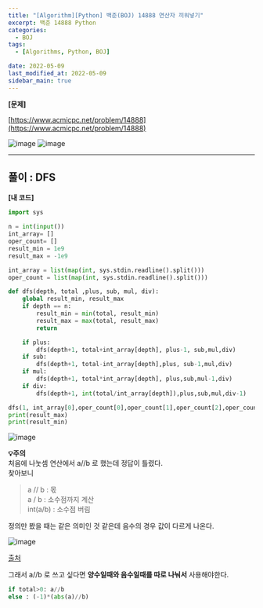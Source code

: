 ```yaml
---
title: "[Algorithm][Python] 백준(BOJ) 14888 연산자 끼워넣기"
excerpt: 백준 14888 Python
categories:
  - BOJ
tags:
  - [Algorithms, Python, BOJ]

date: 2022-05-09
last_modified_at: 2022-05-09
sidebar_main: true
---
```


**[문제]**

[https://www.acmicpc.net/problem/14888](https://www.acmicpc.net/problem/14888)

![image](https://user-images.githubusercontent.com/31675698/167340666-c91a7307-b1f7-4f30-a859-70f7010c85ac.png)
![image](https://user-images.githubusercontent.com/31675698/167340693-30dd2981-458c-4bd0-869d-ceb319f2add7.png)

<hr>

## 풀이 : DFS

**[내 코드]**

```python
import sys

n = int(input())
int_array= []
oper_count= []
result_min = 1e9
result_max = -1e9

int_array = list(map(int, sys.stdin.readline().split()))
oper_count = list(map(int, sys.stdin.readline().split()))

def dfs(depth, total ,plus, sub, mul, div):
    global result_min, result_max
    if depth == n:
        result_min = min(total, result_min)
        result_max = max(total, result_max)
        return

    if plus:
        dfs(depth+1, total+int_array[depth], plus-1, sub,mul,div)
    if sub:
        dfs(depth+1, total-int_array[depth],plus, sub-1,mul,div)
    if mul:
        dfs(depth+1, total*int_array[depth], plus,sub,mul-1,div)
    if div:
        dfs(depth+1, int(total/int_array[depth]),plus,sub,mul,div-1)

dfs(1, int_array[0],oper_count[0],oper_count[1],oper_count[2],oper_count[3])
print(result_max)
print(result_min)

```

![image](https://user-images.githubusercontent.com/31675698/167340504-f111054e-dcb5-4ba0-b360-23dc5be12525.png)

**💡주의** <br/>
처음에 나눗셈 연산에서 a//b 로 했는데 정답이 틀렸다. <br/>
찾아보니 <br/>

> a // b : 몫 <br/>
> a / b : 소수점까지 계산 <br/>
> int(a/b) : 소수점 버림 </br>

정의만 봤을 때는 같은 의미인 것 같은데 음수의 경우 값이 다르게 나온다.

![image](https://user-images.githubusercontent.com/31675698/167341312-e3d68431-475c-438e-8dbb-90cf3091ca43.png)

[출처](https://stackoverflow.com/questions/42301498/what-is-the-difference-between-a-b-and-inta-b)

그래서 a//b 로 쓰고 싶다면 **양수일때와 음수일때를 따로 나눠서** 사용해야한다.

```python
if total>0: a//b
else : (-1)*(abs(a)//b)
```
